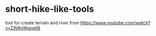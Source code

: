 # short-hike-like-tools
tool for create terrain and river from https://www.youtube.com/watch?v=ZW8gWgpptI8
